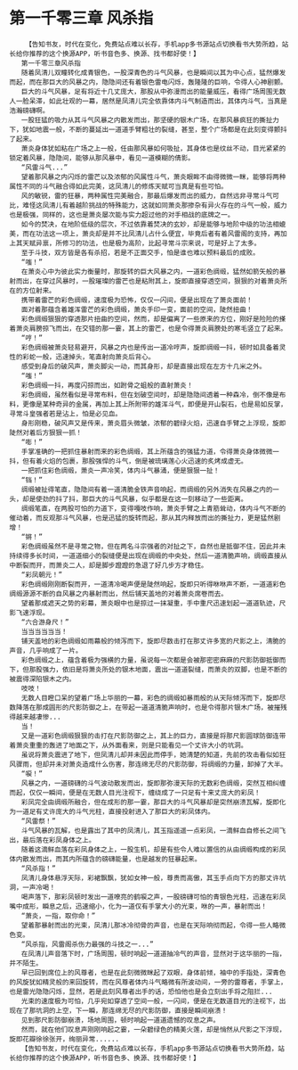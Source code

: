 # 第一千零三章 风杀指
        【告知书友，时代在变化，免费站点难以长存，手机app多书源站点切换看书大势所趋，站长给你推荐的这个换源APP，听书音色多、换源、找书都好使！】
       第一千零三章风杀指
       随着凤清儿双瞳转化成青银色，一股深青色的斗气风暴，也是瞬间以其为中心点，猛然爆发而起，而在那巨大的风暴之内，隐隐间还有着银色雷电闪烁，轰隆隆的巨响，令得人心神剧颤。
       巨大的斗气风暴，足有将近十几丈庞大，那股从中弥漫而出的能量威压，看得广场周围无数人一脸呆滞，如此壮观的一幕，居然是凤清儿完全依靠体内斗气制造而出，其体内斗气，当真是浩瀚磅礴啊。
       一股狂猛的吸力从其斗气风暴之内散发而出，那坚硬的银木广场，在那风暴疯狂的撕扯力下，犹如地震一般，不断的蔓延出一道道手臂粗壮的裂缝，甚至，整个广场都是在此刻变得颤抖了起来。
       萧炎身体犹如粘在广场之上一般，任由那风暴如何吸扯，其身体也是纹丝不动，目光紧紧的锁定着风暴，隐隐间，能够从那风暴中，看见一道模糊的倩影。
       “风雷斗气...”
       望着那风暴之内闪烁的雷芒以及浓郁的风属性斗气，萧炎眼眸不由得微微一眯，能够将两种属性不同的斗气融合得如此完美，这凤清儿的修炼天赋可当真是有些可怕。
       风的敏锐，雷的狂暴，两种属性完美融合，那最后爆发而出的威力，自然远非寻常斗气可比，难怪这凤清儿有着越阶挑战的特殊能力，这就如同萧炎那掺杂有异火存在的斗气一般，威力也是极强，同样的，这也是萧炎屡次能与实力超过他的对手相战的底牌之一。
       如今的焚决，在地阶低级的层次，不过依靠着焚决的玄妙，却是能够与地阶中级的功法相媲美，而在功法这一项上，萧炎却是并不比凤清儿占什么便宜，毕竟后者有着风雷阁的支持，再加上其天赋异禀，所修习的功法，也是极为高阶，比起寻常斗宗来说，可是好上了太多。
       至于斗技，双方皆是各有杀招，若是不正面交手，怕是谁也难以预料最后的成败。
       “嗤！”
       在萧炎心中为彼此实力衡量时，那旋转的巨大风暴之内，一道彩色绸缎，猛然如箭矢般的暴射而出，在穿过风暴时，一股璀璨的雷芒也是粘附其上，旋即直接穿透空间，狠狠的对着萧炎所在的方位射来。
       携带着雷芒的彩色绸缎，速度极为恐怖，仅仅一闪间，便是出现在了萧炎面前！
       面对着那蕴含着雄浑雷芒的彩色绸缎，萧炎手印一变，面前的空间，陡然扭曲！
       彩色绸缎狠狠的穿透那片扭曲的空间，然而，却是偏离了一些原来的方位，刚好是险险的搽着萧炎肩膀掠飞而出，在交错的那一霎，其上的雷芒，也是令得萧炎肩膀处的寒毛竖立了起来。
       “哼！”
       彩色绸缎被萧炎轻易避开，风暴之内也是传出一道冷哼声，旋即绸缎一抖，顿时如具备着灵性的彩蛇一般，迅速掉头，笔直射向萧炎后背心。
       感受到身后的破风声，萧炎脚尖一动，而其身形，却是直接出现在左方十几米之外。
       “嗤！”
       彩色绸缎一抖，再度闪掠而出，如跗骨之蛆般的直射萧炎！
       彩色绸缎，虽然看似是寻常布料，但在划破空间时，却是隐隐间透着一种森冷，倒不像是布料，更像是某种奇异的金属，再加上其上所附带的雄浑斗气，即便是开山裂石，也是易如反掌，寻常斗皇强者若是沾上，怕是必见血。
       身形刚稳，破风声又是传来，萧炎眉头微皱，浓郁的碧绿火焰，迅速自手臂之上浮现，旋即陡然对着后方狠狠一抓！
       “嘭！”
       手掌准确的一把抓住暴射而来的彩色绸缎，其上所蕴含的强猛力道，令得萧炎身体微微一抖，但有着火焰的包裹，那股强悍的斗气，倒是被琉璃莲心火迅速的炙烤成虚无。
       一把抓住彩色绸缎，萧炎一声冷笑，体内斗气暴涌，便是狠狠一扯！
       “铛！”
       绸缎被扯得笔直，隐隐间有着一道清脆金铁声音响起，而绸缎的另外消失在风暴之内的一头，却是使劲的抖了抖，那巨大的斗气风暴，似乎都是在这一刻移动了一些距离。
       绸缎笔直，在两股可怕的力道下，变得嘎吱作响，萧炎手臂之上青筋耸动，体内斗气不断的催动着，而反观那斗气风暴，也是迅猛的旋转而起，那从其内释放而出的撕扯力，更是猛然剧增！
       “锵！”
       彩色绸缎虽然不是寻常之物，但在两名斗宗强者的对扯之下，自然也是抵御不住，因此并未持续得多长时间，一道道细小的裂缝便是出现在绸缎的中央处，然后一道清脆声响，绸缎直接从中断裂而开，而萧炎二人，却是脚步蹬蹬的急退了好几步方才稳住。
       “彩凤朝元！”
       彩色绸缎刚刚断裂而开，一道清冷喝声便是陡然响起，旋即只听得咻咻声不断，一道道彩色绸缎源源不断的自风暴之内暴射而出，然后铺天盖地的对着萧炎席卷而去。
       望着那成遮天之势的彩幕，萧炎眼中也是掠过一抹凝重，手中重尺迅速划起一道道轨迹，尺影飞速浮现。
       “六合游身尺！”
       当当当当当当！
       铺天盖地的彩色绸缎如雨幕般的倾泻而下，旋即尽数击打在那丈许多宽的尺影之上，清脆的声音，几乎响成了一片。
       彩色绸缎之上，蕴含着极为强横的力量，虽说每一次都是会被那密密麻麻的尺影防御抵御而下，但那股强力，依旧是将萧炎所处的银木地面，震出一道道裂缝，而萧炎的双脚，也是不断的被震得深陷银木之内。
       吱吱！
       无数人目瞪口呆的望着广场上华丽的一幕，彩色的绸缎如暴雨般的从天际倾泻而下，旋即尽数降落在那成圆形的尺影防御之上，在带起一道道清脆声响时，也是令得那片银木广场，被摧残得越来越凄惨...
       当！
       又是一道彩色绸缎狠狠的击打在尺影防御之上，其上的巨力，直接是将那尺影圆球防御连带着萧炎重重的轰进了地面之下，从外面看来，则是只能看见一个丈许大小的坑洞。
       虽说将萧炎震进了地下，但凤清儿却并未因此而停手，她清楚的知道，先前的攻击看似如狂风骤雨，但却并未对萧炎造成什么伤害，那连绵无尽的尺影防御，将绸缎的力量，卸掉了大半。
       “唳！”
       风暴之内，一道磅礴的斗气波动散发而出，旋即那弥漫天际的无数彩色绸缎，突然互相纠缠而起，仅仅一瞬间，便是在无数人目光注视下，缠绕成了一只足有十来丈庞大的彩凤！
       彩凤完全由绸缎所融合，但在成形的那一霎，那巨大的斗气风暴却是突然崩溃瓦解，旋即化为一道足有丈许庞大的斗气光柱，直接投射进入了那巨大的彩凤体内。
       “风雷祭！”
       斗气风暴的瓦解，也是露出了其中的凤清儿，其玉指遥遥一点彩凤，一滴鲜血自修长之间飞出，最后落在彩凤身体之上。
       随着这滴鲜血落在彩凤身体之上，一股生机，却是有些令人难以置信的从由绸缎构成的彩凤体内散发而出，而其内所蕴含的磅礴能量，也是越发的狂暴起来。
       “风杀指！”
       凤清儿身体悬浮天际，彩裙飘飘，犹如女神一般，尊贵而高傲，其玉手点向下方的那丈许坑洞，一声冷喝！
       喝声落下，那彩凤顿时发出一道嘹亮的鹤唳之声，一股磅礴可怕的青银色光柱，迅速在彩凤嘴中成形，瞬息之后，迅速缩小，化为一道仅有手掌大小的光束，咻的一声，暴射而出！
       “萧炎，一指，取你命！”
       望着那暴射而出的光束，凤清儿那冰冷彻骨的声音，也是在天际响彻而起，令得一些人略微色变。
       “风杀指，风雷阁杀伤力最强的斗技之一...”
       在凤清儿声音落下时，广场周围，顿时响起一道道抽冷气的声音，显然对于这华丽的一指，并不陌生。
       早已回到席位上的风尊者，也是在此刻微微眯起了双眼，身体前倾，袖中的手指处，深青色的风旋犹如精灵般的来回旋转，而在风尊者体内斗气略微有所波动间，一旁的雷尊者，手掌上，也是雷光隐隐闪烁，显然，若是此刻风尊者出手的话，恐怕他也是会立刻出手将之阻拦...
       光束的速度极为可怕，几乎宛如穿透了空间一般，一闪间，便是在无数道目光的注视下，出现在了那坑洞的上空，下一瞬，那连绵无尽的尺影防御，直接是瞬间崩溃！
       见到那尺影防御崩溃，场地周围，顿时响起一道道遗憾的叹息之声。
       然而，就在他们叹息声刚刚响起之霎，一朵碧绿色的精美火莲，却是悄然从尺影之下浮现，旋即花瓣徐徐张开，绚丽异常......
       【告知书友，时代在变化，免费站点难以长存，手机app多书源站点切换看书大势所趋，站长给你推荐的这个换源APP，听书音色多、换源、找书都好使！】